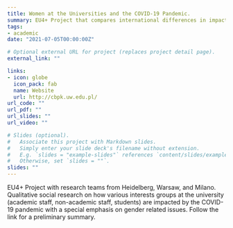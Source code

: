 ```yaml
---
title: Women at the Universities and the COVID-19 Pandemic.
summary: EU4+ Project that compares international differences in impact of the pandemic on women at universities. 
tags:
- academic
date: "2021-07-05T00:00:00Z"

# Optional external URL for project (replaces project detail page).
external_link: ""

links:
- icon: globe
  icon_pack: fab
  name: Website
  url: http://cbpk.uw.edu.pl/
url_code: ""
url_pdf: ""
url_slides: ""
url_video: ""

# Slides (optional).
#   Associate this project with Markdown slides.
#   Simply enter your slide deck's filename without extension.
#   E.g. `slides = "example-slides"` references `content/slides/example-slides.md`.
#   Otherwise, set `slides = ""`.
slides: ""
---
```


EU4+ Project with research teams from Heidelberg, Warsaw, and Milano. Qualitative social research on how various interests groups at the university (academic staff, non-academic staff, students) are impacted by the COVID-19 pandemic with a special emphasis on gender related issues. Follow the link for a preliminary summary.  
